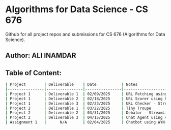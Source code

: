 # Algorithms for Data Science - CS 676
Github for all project repos and submissions for CS 676 (Algorithms for Data Science).


## Author: ALI INAMDAR


## Table of Content:
```bash
| Project        | Deliverable    | Date           | Notes                        |
|----------------|----------------|----------------|------------------------------|
| Project 1      | Deliverable 1  | 02/09/2025     | URL Fetching using SERP API  |
| Project 1      | Deliverable 2  | 02/18/2025     | URL Scorer using Hugging Face|
| Project 1      | Deliverable 3  | 02/23/2025     | URL Checker - StreamLit      |
| Project 2      | Deliverable 1  | 03/22/2025     | Tiny Troupe                  |
| Project 2      | Deliverable 2  | 03/31/2025     | Debator - StreamLit          |
| Project 2      | Deliverable 3  | 04/15/2025     | Chat Agent using various API |
| Assignment 1   |      N/A       | 02/04/2025     | Chatbot using WYN-Agent      |
```



